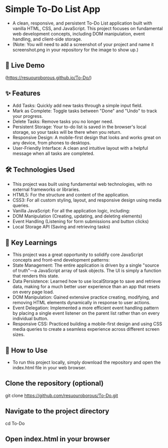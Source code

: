 # Simple To-Do List App
- A clean, responsive, and persistent To-Do List application built with vanilla HTML, CSS, and JavaScript. This project focuses on fundamental web development concepts, including DOM manipulation, event handling, and client-side storage.
- (Note: You will need to add a screenshot of your project and name it screenshot.png in your repository for the image to show up.)

## 🚀 Live Demo
(https://resuouroborous.github.io/To-Do/)

## ✨ Features
- Add Tasks: Quickly add new tasks through a simple input field.
- Mark as Complete: Toggle tasks between "Done" and "Undo" to track your progress.
- Delete Tasks: Remove tasks you no longer need.
- Persistent Storage: Your to-do list is saved in the browser's local storage, so your tasks will be there when you return.
- Responsive Design: A mobile-first design that looks and works great on any device, from phones to desktops.
- User-Friendly Interface: A clean and intuitive layout with a helpful message when all tasks are completed.

## 🛠️ Technologies Used
- This project was built using fundamental web technologies, with no external frameworks or libraries.
- HTML5: For the structure and content of the application.
- CSS3: For all custom styling, layout, and responsive design using media queries.
- Vanilla JavaScript: For all the application logic, including:
- DOM Manipulation (Creating, updating, and deleting elements)
- Event Handling (Listening for form submissions and button clicks)
- Local Storage API (Saving and retrieving tasks)

## 📖 Key Learnings
- This project was a great opportunity to solidify core JavaScript concepts and front-end development patterns:
- State Management: The entire application is driven by a single "source of truth"—a JavaScript array of task objects. The UI is simply a function that renders this state.
- Data Persistence: Learned how to use localStorage to save and retrieve data, making for a much better user experience than an app that resets on every page load.
- DOM Manipulation: Gained extensive practice creating, modifying, and removing HTML elements dynamically in response to user actions.
- Event Delegation: Implemented a more efficient event handling pattern by placing a single event listener on the parent list rather than on every individual button.
- Responsive CSS: Practiced building a mobile-first design and using CSS media queries to create a seamless experience across different screen sizes.

## 📂 How to Use
- To run this project locally, simply download the repository and open the index.html file in your web browser.

## Clone the repository (optional)
git clone https://github.com/resuouroborous/To-Do.git

## Navigate to the project directory
cd To-Do

## Open index.html in your browser
